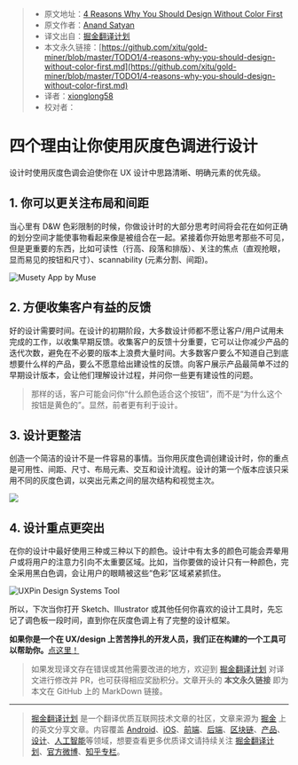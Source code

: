 > * 原文地址：[4 Reasons Why You Should Design Without Color First](https://medium.com/devsdesign/4-reasons-why-you-should-design-without-color-first-c0e38180f689)
> * 原文作者：[Anand Satyan](https://medium.com/@anandsatyan)
> * 译文出自：[掘金翻译计划](https://github.com/xitu/gold-miner)
> * 本文永久链接：[https://github.com/xitu/gold-miner/blob/master/TODO1/4-reasons-why-you-should-design-without-color-first.md](https://github.com/xitu/gold-miner/blob/master/TODO1/4-reasons-why-you-should-design-without-color-first.md)
> * 译者：[xionglong58](https://github.com/xionglong58)
> * 校对者：

# 四个理由让你使用灰度色调进行设计

设计时使用灰度色调会迫使你在 UX 设计中思路清晰、明确元素的优先级。

## 1. 你可以更关注布局和间距

当心里有 D&W 色彩限制的时候，你做设计时的大部分思考时间将会花在如何正确的划分空间才能使事物看起来像是被组合在一起。紧接着你开始思考那些不可见，但是更重要的东西，比如可读性（行高、段落和排版）、关注的焦点（直观抢眼，显而易见的按钮和尺寸）、scannability (元素分割、间距)。

![Musety App by [Muse](https://dribbble.com/siyumiao)](https://cdn-images-1.medium.com/max/2000/0*q2R1nr4jd9NpW3E1.png)

## 2. 方便收集客户有益的反馈

好的设计需要时间。在设计的初期阶段，大多数设计师都不愿让客户/用户试用未完成的工作，以收集早期反馈。收集客户的反馈十分重要，它可以让你减少产品的迭代次数，避免在不必要的版本上浪费大量时间。大多数客户要么不知道自己到底想要什么样的产品，要么不愿意给出建设性的反馈。向客户展示产品最简单不过的早期设计版本，会让他们理解设计过程，并问你一些更有建设性的问题。

> 那样的话，客户可能会问你“什么颜色适合这个按钮”，而不是“为什么这个按钮是黄色的”。显然，前者更有利于设计。

## 3. 设计更整洁

创造一个简洁的设计不是一件容易的事情。当你用灰度色调创建设计时，你的重点是可用性、间距、尺寸、布局元素、交互和设计流程。设计的第一个版本应该只采用不同的灰度色调，以突出元素之间的层次结构和视觉主次。

![](https://cdn-images-1.medium.com/max/2000/0*6BGjoJRHoqxYay2d.png)

## 4. 设计重点更突出

在你的设计中最好使用三种或三种以下的颜色。设计中有太多的颜色可能会弄晕用户或将用户的注意力引向不太重要区域。比如，当你要做的设计只有一种颜色，完全采用黑白色调，会让用户的眼睛被这些“色彩”区域紧紧抓住。

![UXPin Design Systems Tool](https://cdn-images-1.medium.com/max/2000/0*hxW3pxZK3PRE-XVE.jpg)

所以，下次当你打开 Sketch、Illustrator 或其他任何你喜欢的设计工具时，先忘记了调色板一段时间，直到你在灰度色调上有了完整的设计框架。

**如果你是一个在 UX/design 上苦苦挣扎的开发人员，我们正在构建的一个工具可以帮助你。**[点这里！](https://devs.design)

> 如果发现译文存在错误或其他需要改进的地方，欢迎到 [掘金翻译计划](https://github.com/xitu/gold-miner) 对译文进行修改并 PR，也可获得相应奖励积分。文章开头的 **本文永久链接** 即为本文在 GitHub 上的 MarkDown 链接。

---

> [掘金翻译计划](https://github.com/xitu/gold-miner) 是一个翻译优质互联网技术文章的社区，文章来源为 [掘金](https://juejin.im) 上的英文分享文章。内容覆盖 [Android](https://github.com/xitu/gold-miner#android)、[iOS](https://github.com/xitu/gold-miner#ios)、[前端](https://github.com/xitu/gold-miner#前端)、[后端](https://github.com/xitu/gold-miner#后端)、[区块链](https://github.com/xitu/gold-miner#区块链)、[产品](https://github.com/xitu/gold-miner#产品)、[设计](https://github.com/xitu/gold-miner#设计)、[人工智能](https://github.com/xitu/gold-miner#人工智能)等领域，想要查看更多优质译文请持续关注 [掘金翻译计划](https://github.com/xitu/gold-miner)、[官方微博](http://weibo.com/juejinfanyi)、[知乎专栏](https://zhuanlan.zhihu.com/juejinfanyi)。
